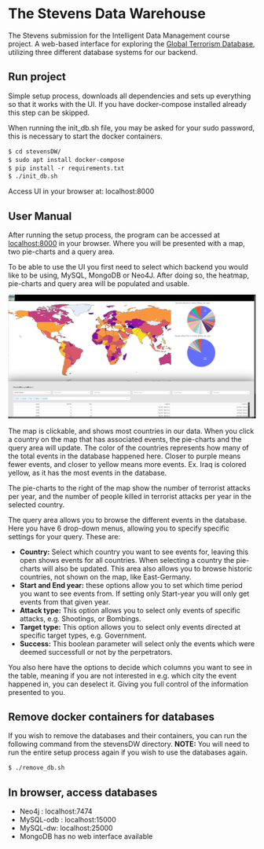 # The Stevens Data Warehouse

The Stevens submission for the Intelligent Data Management course project. A web-based interface for exploring the [Global Terrorism Database](https://www.start.umd.edu/gtd/), utilizing three different database systems for our backend.

## Run project

Simple setup process, downloads all dependencies and sets up everything so that it works with the UI. If you have docker-compose installed already this step can be skipped.

When running the init_db.sh file, you may be asked for your sudo password, this is necessary to start the docker containers.

```rst
$ cd stevensDW/
$ sudo apt install docker-compose
$ pip install -r requirements.txt
$ ./init_db.sh
```

Access UI in your browser at: localhost:8000




## User Manual
After running the setup process, the program can be accessed at [localhost:8000](localhost:8000) in your browser. Where you will be presented with a map, two pie-charts and a query area.

To be able to use the UI you first need to select which backend you would like to be using, MySQL, MongoDB or Neo4J. After doing so, the heatmap, pie-charts and query area will be populated and usable.

![Image of the UI](/data/image.png)

The map is clickable, and shows most countries in our data. When you click a country on the map that has associated events, the pie-charts and the query area will update. The color of the countries represents how many of the total events in the database happened here. Closer to purple means fewer events, and closer to yellow means more events. Ex. Iraq is colored yellow, as it has the most events in the database.

The pie-charts to the right of the map show the number of terrorist attacks per year, and the number of people killed in terrorist attacks per year in the selected country.

The query area allows you to browse the different events in the database. Here you have 6 drop-down menus, allowing you to specify specific settings for your query. These are:

- **Country:** Select which country you want to see events for, leaving this open shows events for all countries. When selecting a country the pie-charts will also be updated. This area also allows you to browse historic countries, not shown on the map, like East-Germany.
- **Start and End year:** these options allow you to set which time period you want to see events from. If setting only Start-year you will only get events from that given year.
- **Attack type:** This option allows you to select only events of specific attacks, e.g. Shootings, or Bombings.
- **Target type:** This option allows you to select only events directed at specific target types, e.g. Government.
- **Success:** This boolean parameter will select only the events which were deemed successfull or not by the perpetrators.


You also here have the options to decide which columns you want to see in the table, meaning if you are not interested in e.g. which city the event happened in, you can deselect it. Giving you full control of the information presented to you.

## Remove docker containers for databases

If you wish to remove the databases and their containers, you can run the following command from the stevensDW directory. **NOTE:** You will need to run the entire setup process again if you wish to use the databases again.

```rst
$ ./remove_db.sh
```


## In browser, access databases

- Neo4j : localhost:7474
- MySQL-odb : localhost:15000
- MySQL-dw: localhost:25000
- MongoDB has no web interface available
